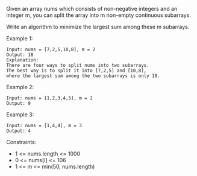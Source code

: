 Given an array nums which consists of non-negative integers and an integer m, you can split the array into m non-empty continuous subarrays.

Write an algorithm to minimize the largest sum among these m subarrays.



Example 1:
````
Input: nums = [7,2,5,10,8], m = 2
Output: 18
Explanation:
There are four ways to split nums into two subarrays.
The best way is to split it into [7,2,5] and [10,8],
where the largest sum among the two subarrays is only 18.
````
Example 2:
````
Input: nums = [1,2,3,4,5], m = 2
Output: 9
````
Example 3:
````
Input: nums = [1,4,4], m = 3
Output: 4
````

Constraints:

* 1 <= nums.length <= 1000
* 0 <= nums[i] <= 106
* 1 <= m <= min(50, nums.length)